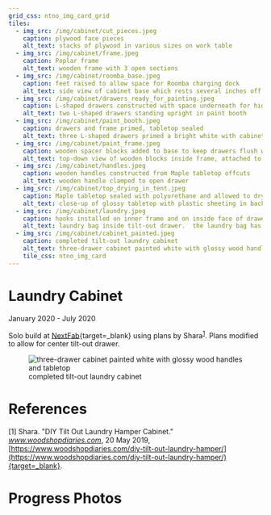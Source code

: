 ```yaml
---
grid_css: ntno_img_card_grid
tiles: 
  - img_src: /img/cabinet/cut_pieces.jpeg
    caption: plywood face pieces
    alt_text: stacks of plywood in various sizes on work table
  - img_src: /img/cabinet/frame.jpeg
    caption: Poplar frame
    alt_text: wooden frame with 3 open sections
  - img_src: /img/cabinet/roomba_base.jpeg
    caption: feet raised to allow space for Roomba charging dock
    alt_text: side view of cabinet base which rests several inches off floor
  - img_src: /img/cabinet/drawers_ready_for_painting.jpeg
    caption: L-shaped drawers constructed with space underneath for hidden hinge
    alt_text: two L-shaped drawers standing upright in paint booth
  - img_src: /img/cabinet/paint_booth.jpeg
    caption: drawers and frame primed, tabletop sealed
    alt_text: three L-shaped drawers primed a bright white with cabinet frame in the background
  - img_src: /img/cabinet/paint_frame.jpeg
    caption: wooden spacer blocks added to base to keep drawers flush with frame
    alt_text: top-down view of wooden blocks inside frame, attached to the bottom panel.  the blocks have screws sticking out of the top.
  - img_src: /img/cabinet/handles.jpeg
    caption: wooden handles constructed from Maple tabletop offcuts
    alt_text: wooden handle clamped to open drawer
  - img_src: /img/cabinet/top_drying_in_tent.jpeg
    caption: Maple tabletop sealed with polyurethane and allowed to dry inside tent to prevent sawdust from sticking
    alt_text: close-up of glossy tabletop with plastic sheeting in background
  - img_src: /img/cabinet/laundry.jpeg
    caption: hooks installed on inner frame and on inside face of drawer to keep laundry bag upright
    alt_text: laundry bag inside tilt-out drawer.  the laundry bag has fabric handles which are hooked to the underside of the tabletop and to the inside face of the drawer.
  - img_src: /img/cabinet/cabinet_painted.jpeg
    caption: completed tilt-out laundry cabinet
    alt_text: three-drawer cabinet painted white with glossy wood handles and tabletop
    tile_css: ntno_img_card
---
```


# Laundry Cabinet
January 2020 - July 2020  
  
Solo build at [NextFab](https://nextfab.com/location/south-philadelphia/){target=_blank} using plans by Shara<sup>[1](./#references)</sup>.  Plans modified to allow for center tilt-out drawer.  
<section>
  <figure>
    <img
      src="/img/cabinet/cabinet_painted.jpeg"
      alt="three-drawer cabinet painted white with glossy wood handles and tabletop"
      title=""
    />
    <figcaption>completed tilt-out laundry cabinet</figcaption>
  </figure>
</section>

# References

[1] Shara.  "DIY Tilt Out Laundry Hamper Cabinet."  *www.woodshopdiaries.com*, 20 May 2019, [https://www.woodshopdiaries.com/diy-tilt-out-laundry-hamper/](https://www.woodshopdiaries.com/diy-tilt-out-laundry-hamper/){target=_blank}.


# Progress Photos
